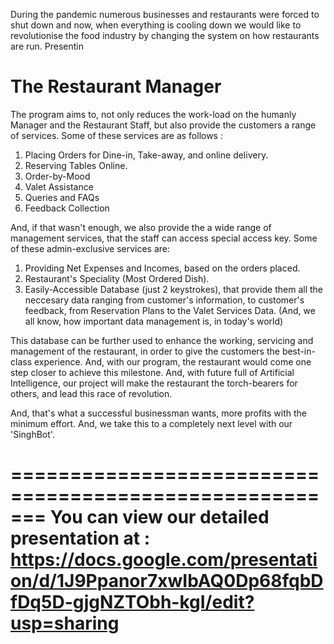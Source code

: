 During the pandemic numerous businesses and restaurants were forced to shut down and now, when everything is cooling down we would like to revolutionise
the food industry by changing the system on how restaurants are run. Presentin

# The Restaurant Manager

The program aims to, not only reduces the work-load on the humanly Manager and the Restaurant Staff, but also provide the customers
a range of services. Some of these services are as follows :
  1. Placing Orders for Dine-in, Take-away, and online delivery.
  2. Reserving Tables Online.
  3. Order-by-Mood
  4. Valet Assistance
  5. Queries and FAQs
  6. Feedback Collection

And, if that wasn't enough, we also provide the a wide range of management services, that the staff can access special access key.
Some of these admin-exclusive services are:
  1. Providing Net Expenses and Incomes, based on the orders placed.
  2. Restaurant's Speciality (Most Ordered Dish).
  3. Easily-Accessible Database (just 2 keystrokes), that provide them all the neccesary data ranging from customer's information, to customer's feedback,
     from Reservation Plans to the Valet Services Data. (And, we all know, how important data management is, in today's world)

This database can be further used to enhance the working, servicing and management of the restaurant, in order to give the customers the best-in-class
experience. And, with our program, the restaurant would come one step closer to achieve this milestone. And, with future full of Artificial
Intelligence, our project will make the restaurant the torch-bearers for others, and lead this race of revolution.

And, that's what a successful businessman wants, more profits with the minimum effort. And, we take this to a completely next level with our 'SinghBot'.

=======================================================
You can view our detailed presentation at :
https://docs.google.com/presentation/d/1J9Ppanor7xwIbAQ0Dp68fqbDfDq5D-gjgNZTObh-kgI/edit?usp=sharing
=======================================================
